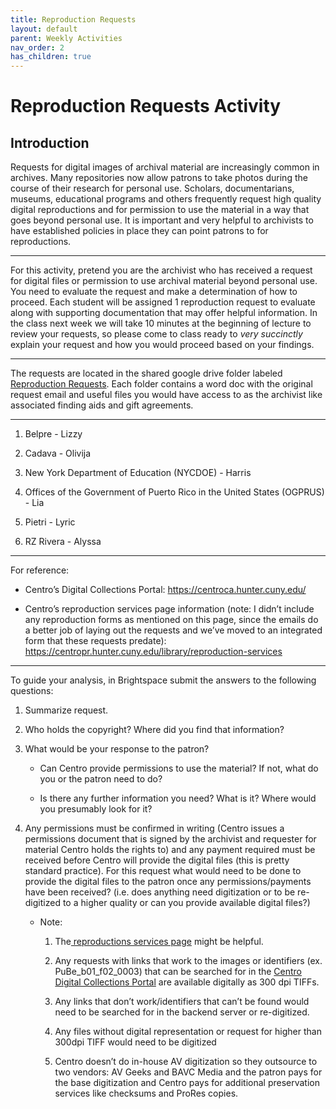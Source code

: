 ```yaml
---
title: Reproduction Requests
layout: default
parent: Weekly Activities
nav_order: 2
has_children: true
---
```


# Reproduction Requests Activity

## Introduction
Requests for digital images of archival material are increasingly common in archives. Many repositories now allow patrons to take photos during the course of their research for personal use. Scholars, documentarians, museums, educational programs and others frequently request high quality digital reproductions and for permission to use the material in a way that goes beyond personal use. It is important and very helpful to archivists to have established policies in place they can point patrons to for reproductions.

****

For this activity, pretend you are the archivist who has received a request for digital files or permission to use archival material beyond personal use. You need to evaluate the request and make a determination of how to proceed. Each student will be assigned 1 reproduction request to evaluate along with supporting documentation that may offer helpful information. In the class next week we will take 10 minutes at the beginning of lecture to review your requests, so please come to class ready to _very succinctly_ explain your request and how you would proceed based on your findings.

****

The requests are located in the shared google drive folder labeled [Reproduction Requests](https://drive.google.com/drive/folders/1cCI-ReqwtJX5FgESTdnOmVCyAOREW1Nf). Each folder contains a word doc with the original request email and useful files you would have access to as the archivist like associated finding aids and gift agreements. 

****

1. Belpre - Lizzy

2. Cadava - Olivija

3. New York Department of Education (NYCDOE) - Harris

4. Offices of the Government of Puerto Rico in the United States (OGPRUS) - Lia

5. Pietri - Lyric

6. RZ Rivera - Alyssa

****

For reference:

- Centro’s Digital Collections Portal: <https://centroca.hunter.cuny.edu/>   

- Centro’s reproduction services page information (note: I didn’t include any reproduction forms as mentioned on this page, since the emails do a better job of laying out the requests and we’ve moved to an integrated form that these requests predate): <https://centropr.hunter.cuny.edu/library/reproduction-services> 

****

To guide your analysis, in Brightspace submit the answers to the following questions:

1. Summarize request.

2. Who holds the copyright? Where did you find that information?

3. What would be your response to the patron?

   - Can Centro provide permissions to use the material? If not, what do you or the patron need to do?

   - Is there any further information you need? What is it? Where would you presumably look for it?

4. Any permissions must be confirmed in writing (Centro issues a permissions document that is signed by the archivist and requester for material Centro holds the rights to) and any payment required must be received before Centro will provide the digital files (this is pretty standard practice). For this request what would need to be done to provide the digital files to the patron once any permissions/payments have been received? (i.e. does anything need digitization or to be re-digitized to a higher quality or can you provide available digital files?)

   - Note: 

     1. The[ reproductions services page](https://centropr.hunter.cuny.edu/library/reproduction-services) might be helpful.

     2. Any requests with links that work to the images or identifiers (ex. PuBe\_b01\_f02\_0003) that can be searched for in the [Centro Digital Collections Portal](https://centroca.hunter.cuny.edu/Front/Index) are available digitally as 300 dpi TIFFs. 

     3. Any links that don’t work/identifiers that can’t be found would need to be searched for in the backend server or re-digitized. 

     4. Any files without digital representation or request for higher than 300dpi TIFF would need to be digitized

     5. Centro doesn’t do in-house AV digitization so they outsource to two vendors: AV Geeks and BAVC Media and the patron pays for the base digitization and Centro pays for additional preservation services like checksums and ProRes copies.
